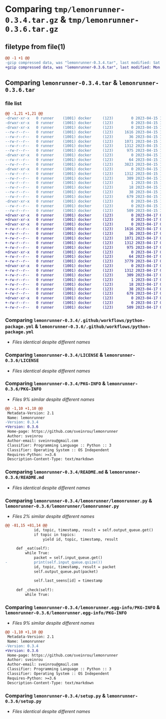 # Comparing `tmp/lemonrunner-0.3.4.tar.gz` & `tmp/lemonrunner-0.3.6.tar.gz`

## filetype from file(1)

```diff
@@ -1 +1 @@
-gzip compressed data, was "lemonrunner-0.3.4.tar", last modified: Sat Apr 15 13:48:57 2023, max compression
+gzip compressed data, was "lemonrunner-0.3.6.tar", last modified: Mon Apr 17 06:18:51 2023, max compression
```

## Comparing `lemonrunner-0.3.4.tar` & `lemonrunner-0.3.6.tar`

### file list

```diff
@@ -1,21 +1,21 @@
-drwxr-xr-x   0 runner    (1001) docker     (123)        0 2023-04-15 13:48:57.057797 lemonrunner-0.3.4/
-drwxr-xr-x   0 runner    (1001) docker     (123)        0 2023-04-15 13:48:57.053797 lemonrunner-0.3.4/.github/
-drwxr-xr-x   0 runner    (1001) docker     (123)        0 2023-04-15 13:48:57.053797 lemonrunner-0.3.4/.github/workflows/
--rw-r--r--   0 runner    (1001) docker     (123)     1616 2023-04-15 13:48:43.000000 lemonrunner-0.3.4/.github/workflows/python-package.yml
--rw-r--r--   0 runner    (1001) docker     (123)       36 2023-04-15 13:48:43.000000 lemonrunner-0.3.4/.gitignore
--rw-r--r--   0 runner    (1001) docker     (123)     1071 2023-04-15 13:48:43.000000 lemonrunner-0.3.4/LICENSE
--rw-r--r--   0 runner    (1001) docker     (123)     1312 2023-04-15 13:48:57.053797 lemonrunner-0.3.4/PKG-INFO
--rw-r--r--   0 runner    (1001) docker     (123)      975 2023-04-15 13:48:43.000000 lemonrunner-0.3.4/README.md
-drwxr-xr-x   0 runner    (1001) docker     (123)        0 2023-04-15 13:48:57.053797 lemonrunner-0.3.4/lemonrunner/
--rw-r--r--   0 runner    (1001) docker     (123)       64 2023-04-15 13:48:43.000000 lemonrunner-0.3.4/lemonrunner/__init__.py
--rw-r--r--   0 runner    (1001) docker     (123)     3823 2023-04-15 13:48:43.000000 lemonrunner-0.3.4/lemonrunner/lemonrunner.py
-drwxr-xr-x   0 runner    (1001) docker     (123)        0 2023-04-15 13:48:57.053797 lemonrunner-0.3.4/lemonrunner.egg-info/
--rw-r--r--   0 runner    (1001) docker     (123)     1312 2023-04-15 13:48:57.000000 lemonrunner-0.3.4/lemonrunner.egg-info/PKG-INFO
--rw-r--r--   0 runner    (1001) docker     (123)      309 2023-04-15 13:48:57.000000 lemonrunner-0.3.4/lemonrunner.egg-info/SOURCES.txt
--rw-r--r--   0 runner    (1001) docker     (123)        1 2023-04-15 13:48:57.000000 lemonrunner-0.3.4/lemonrunner.egg-info/dependency_links.txt
--rw-r--r--   0 runner    (1001) docker     (123)       18 2023-04-15 13:48:57.000000 lemonrunner-0.3.4/lemonrunner.egg-info/top_level.txt
--rw-r--r--   0 runner    (1001) docker     (123)       38 2023-04-15 13:48:57.057797 lemonrunner-0.3.4/setup.cfg
--rw-r--r--   0 runner    (1001) docker     (123)      679 2023-04-15 13:48:43.000000 lemonrunner-0.3.4/setup.py
-drwxr-xr-x   0 runner    (1001) docker     (123)        0 2023-04-15 13:48:57.053797 lemonrunner-0.3.4/tests/
--rw-r--r--   0 runner    (1001) docker     (123)        0 2023-04-15 13:48:43.000000 lemonrunner-0.3.4/tests/__init__.py
--rw-r--r--   0 runner    (1001) docker     (123)      509 2023-04-15 13:48:43.000000 lemonrunner-0.3.4/tests/test_lemonrunner.py
+drwxr-xr-x   0 runner    (1001) docker     (123)        0 2023-04-17 06:18:51.197894 lemonrunner-0.3.6/
+drwxr-xr-x   0 runner    (1001) docker     (123)        0 2023-04-17 06:18:51.197894 lemonrunner-0.3.6/.github/
+drwxr-xr-x   0 runner    (1001) docker     (123)        0 2023-04-17 06:18:51.197894 lemonrunner-0.3.6/.github/workflows/
+-rw-r--r--   0 runner    (1001) docker     (123)     1616 2023-04-17 06:18:37.000000 lemonrunner-0.3.6/.github/workflows/python-package.yml
+-rw-r--r--   0 runner    (1001) docker     (123)       36 2023-04-17 06:18:37.000000 lemonrunner-0.3.6/.gitignore
+-rw-r--r--   0 runner    (1001) docker     (123)     1071 2023-04-17 06:18:37.000000 lemonrunner-0.3.6/LICENSE
+-rw-r--r--   0 runner    (1001) docker     (123)     1312 2023-04-17 06:18:51.197894 lemonrunner-0.3.6/PKG-INFO
+-rw-r--r--   0 runner    (1001) docker     (123)      975 2023-04-17 06:18:37.000000 lemonrunner-0.3.6/README.md
+drwxr-xr-x   0 runner    (1001) docker     (123)        0 2023-04-17 06:18:51.197894 lemonrunner-0.3.6/lemonrunner/
+-rw-r--r--   0 runner    (1001) docker     (123)       64 2023-04-17 06:18:37.000000 lemonrunner-0.3.6/lemonrunner/__init__.py
+-rw-r--r--   0 runner    (1001) docker     (123)     3779 2023-04-17 06:18:37.000000 lemonrunner-0.3.6/lemonrunner/lemonrunner.py
+drwxr-xr-x   0 runner    (1001) docker     (123)        0 2023-04-17 06:18:51.197894 lemonrunner-0.3.6/lemonrunner.egg-info/
+-rw-r--r--   0 runner    (1001) docker     (123)     1312 2023-04-17 06:18:51.000000 lemonrunner-0.3.6/lemonrunner.egg-info/PKG-INFO
+-rw-r--r--   0 runner    (1001) docker     (123)      309 2023-04-17 06:18:51.000000 lemonrunner-0.3.6/lemonrunner.egg-info/SOURCES.txt
+-rw-r--r--   0 runner    (1001) docker     (123)        1 2023-04-17 06:18:51.000000 lemonrunner-0.3.6/lemonrunner.egg-info/dependency_links.txt
+-rw-r--r--   0 runner    (1001) docker     (123)       18 2023-04-17 06:18:51.000000 lemonrunner-0.3.6/lemonrunner.egg-info/top_level.txt
+-rw-r--r--   0 runner    (1001) docker     (123)       38 2023-04-17 06:18:51.197894 lemonrunner-0.3.6/setup.cfg
+-rw-r--r--   0 runner    (1001) docker     (123)      679 2023-04-17 06:18:37.000000 lemonrunner-0.3.6/setup.py
+drwxr-xr-x   0 runner    (1001) docker     (123)        0 2023-04-17 06:18:51.197894 lemonrunner-0.3.6/tests/
+-rw-r--r--   0 runner    (1001) docker     (123)        0 2023-04-17 06:18:37.000000 lemonrunner-0.3.6/tests/__init__.py
+-rw-r--r--   0 runner    (1001) docker     (123)      509 2023-04-17 06:18:37.000000 lemonrunner-0.3.6/tests/test_lemonrunner.py
```

### Comparing `lemonrunner-0.3.4/.github/workflows/python-package.yml` & `lemonrunner-0.3.6/.github/workflows/python-package.yml`

 * *Files identical despite different names*

### Comparing `lemonrunner-0.3.4/LICENSE` & `lemonrunner-0.3.6/LICENSE`

 * *Files identical despite different names*

### Comparing `lemonrunner-0.3.4/PKG-INFO` & `lemonrunner-0.3.6/PKG-INFO`

 * *Files 9% similar despite different names*

```diff
@@ -1,10 +1,10 @@
 Metadata-Version: 2.1
 Name: lemonrunner
-Version: 0.3.4
+Version: 0.3.6
 Home-page: https://github.com/sveinrou/lemonrunner
 Author: sveinrou
 Author-email: sveinrou@gmail.com
 Classifier: Programming Language :: Python :: 3
 Classifier: Operating System :: OS Independent
 Requires-Python: >=3.6
 Description-Content-Type: text/markdown
```

### Comparing `lemonrunner-0.3.4/README.md` & `lemonrunner-0.3.6/README.md`

 * *Files identical despite different names*

### Comparing `lemonrunner-0.3.4/lemonrunner/lemonrunner.py` & `lemonrunner-0.3.6/lemonrunner/lemonrunner.py`

 * *Files 2% similar despite different names*

```diff
@@ -81,15 +81,14 @@
             id, topic, timestamp, result = self.output_queue.get()
             if topic in topics:
                 yield id, topic, timestamp, result
 
     def _eat(self):
         while True:
             packet = self.input_queue.get()
-            print(self.input_queue.qsize())
             id, topic, timestamp, result = packet
             self.output_queue.put(packet)
 
             self.last_seens[id] = timestamp
 
     def _check(self):
         while True:
```

### Comparing `lemonrunner-0.3.4/lemonrunner.egg-info/PKG-INFO` & `lemonrunner-0.3.6/lemonrunner.egg-info/PKG-INFO`

 * *Files 9% similar despite different names*

```diff
@@ -1,10 +1,10 @@
 Metadata-Version: 2.1
 Name: lemonrunner
-Version: 0.3.4
+Version: 0.3.6
 Home-page: https://github.com/sveinrou/lemonrunner
 Author: sveinrou
 Author-email: sveinrou@gmail.com
 Classifier: Programming Language :: Python :: 3
 Classifier: Operating System :: OS Independent
 Requires-Python: >=3.6
 Description-Content-Type: text/markdown
```

### Comparing `lemonrunner-0.3.4/setup.py` & `lemonrunner-0.3.6/setup.py`

 * *Files identical despite different names*

